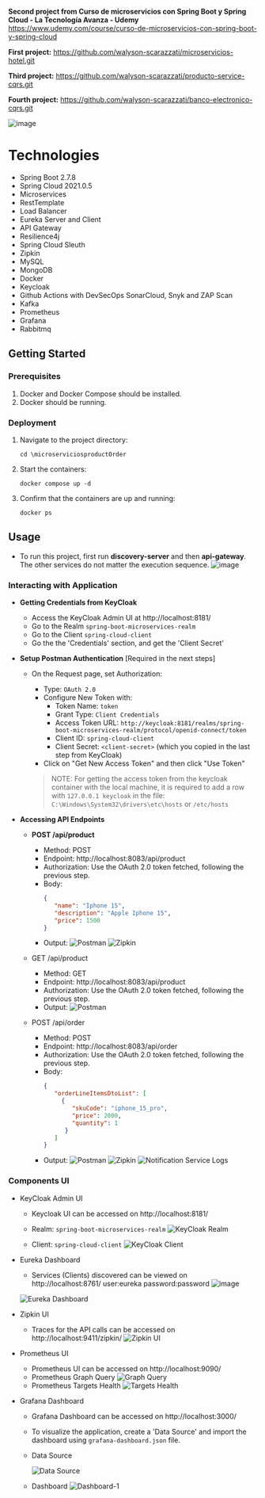**Second project from Curso de microservicios con Spring Boot y Spring Cloud - La Tecnología Avanza - Udemy**
https://www.udemy.com/course/curso-de-microservicios-con-spring-boot-y-spring-cloud

**First project:** https://github.com/walyson-scarazzati/microservicios-hotel.git

**Third project:** https://github.com/walyson-scarazzati/producto-service-cqrs.git 

**Fourth project:** https://github.com/walyson-scarazzati/banco-electronico-cqrs.git

![image](https://github.com/user-attachments/assets/3a850171-8cea-4d03-9896-d4fc9d8e148b)


<h1>Technologies</h1>
<ul>
  <li>Spring Boot 2.7.8</li>
  <li>Spring Cloud 2021.0.5</li>
  <li>Microservices</li>
  <li>RestTemplate</li>
  <li>Load Balancer</li>
  <li>Eureka Server and Client</li>
  <li>API Gateway</li>
  <li>Resilience4j</li>
  <li>Spring Cloud Sleuth</li>
  <li>Zipkin</li>
  <li>MySQL</li>
  <li>MongoDB</li>
  <li>Docker</li>
  <li>Keycloak</li>
  <li>Github Actions with DevSecOps SonarCloud, Snyk and ZAP Scan</li>
  <li>Kafka</li>
  <li>Prometheus</li>
  <li>Grafana</li>
  <li>Rabbitmq</li>
</ul>

## Getting Started

### Prerequisites
1. Docker and Docker Compose should be installed.
2. Docker should be running.

### Deployment

1. Navigate to the project directory:
   ```shell
   cd \microserviciosproductOrder
   ```

2. Start the containers:
   ```shell
   docker compose up -d
   ```


3. Confirm that the containers are up and running:
   ```shell
   docker ps
   ```
   
 ## Usage
  - To run this project, first run <b>discovery-server</b> and then <b>api-gateway</b>. The other services do not matter the execution sequence.
  ![image](https://github.com/user-attachments/assets/4de0eb97-3447-4bdd-8301-9e9e58aa343e)


### Interacting with Application

- **Getting Credentials from KeyCloak**
  - Access the KeyCloak Admin UI at http://localhost:8181/
  - Go to the Realm `spring-boot-microservices-realm`
  - Go to the Client `spring-cloud-client`
  - Go the the 'Credentials' section, and get the 'Client Secret'


- **Setup Postman Authentication** [Required in the next steps]
  - On the Request page, set Authorization:
    - Type: `OAuth 2.0`
    - Configure New Token with:
      - Token Name: `token`
      - Grant Type: `Client Credentials`
      - Access Token URL: `http://keycloak:8181/realms/spring-boot-microservices-realm/protocol/openid-connect/token`
      - Client ID: `spring-cloud-client`
      - Client Secret: `<client-secret>` (which you copied in the last step from KeyCloak)
    - Click on "Get New Access Token" and then click "Use Token"

    > NOTE: For getting the access token from the keycloak container with the local machine, it is required to add a row with `127.0.0.1 keycloak` in the file: `C:\Windows\System32\drivers\etc\hosts` or `/etc/hosts`  

- **Accessing API Endpoints**
  - **POST /api/product**
    - Method: POST
    - Endpoint: http://localhost:8083/api/product
    - Authorization: Use the OAuth 2.0 token fetched, following the previous step.
    - Body: 
      ```json
      {
         "name": "Iphone 15",
         "description": "Apple Iphone 15",
         "price": 1500
      } 
      ```
    - Output:
        ![Postman](https://github.com/user-attachments/assets/d078b458-7e94-473e-99c5-e826bac43cf4)
        ![Zipkin](https://github.com/user-attachments/assets/f038f7ea-8741-4b4d-b66b-b914635f6741)


  
  - GET /api/product
    - Method: GET
    - Endpoint: http://localhost:8083/api/product
    - Authorization: Use the OAuth 2.0 token fetched, following the previous step.
    - Output:
        ![Postman](https://github.com/user-attachments/assets/c10d0721-6ec2-4282-b1a2-132fa3af198e)
 
  - POST /api/order
    - Method: POST
    - Endpoint: http://localhost:8083/api/order
    - Authorization: Use the OAuth 2.0 token fetched, following the previous step.
    - Body:
      ```json
      {
         "orderLineItemsDtoList": [
           {
              "skuCode": "iphone_15_pro",
              "price": 2000,
              "quantity": 1
            }
         ]
      }  
      ```
    - Output:
      ![Postman](https://github.com/user-attachments/assets/a93d160a-72e1-4f20-b19e-891a89034bc3)
      ![Zipkin](https://github.com/user-attachments/assets/1585e356-de08-4c23-926e-3ae45fd1231b)
      ![Notification Service Logs](https://github.com/user-attachments/assets/13b8b299-e42f-427b-ab1b-90845d71d5c1)


### Components UI

- KeyCloak Admin UI
   - Keycloak UI can be accessed on http://localhost:8181/
   - Realm: `spring-boot-microservices-realm`
     ![KeyCloak Realm](https://github.com/user-attachments/assets/b5cb5f6d-54e1-41c7-ac34-c6ce1d3abe8d)

   - Client: `spring-cloud-client`
    ![KeyCloak Client](https://github.com/user-attachments/assets/3b8064f8-f959-4983-8979-414c5edc442d)



- Eureka Dashboard
   - Services (Clients) discovered can be viewed on http://localhost:8761/ user:eureka password:password
   ![image](https://github.com/user-attachments/assets/54a5295c-cf81-4ba8-ad1e-7dfb3d8c211f)

    ![Eureka Dashboard](https://github.com/user-attachments/assets/8af16a44-81e1-4784-93d0-67694afd7c8a)



- Zipkin UI
   - Traces for the API calls can be accessed on http://localhost:9411/zipkin/
    ![Zipkin UI](https://github.com/user-attachments/assets/069fc0e9-0d1d-4bf5-8e7b-e8b7b7081f5f)



- Prometheus UI
    - Prometheus UI can be accessed on http://localhost:9090/
    - Prometheus Graph Query
      ![Graph Query](https://github.com/user-attachments/assets/78d2d812-4004-44f4-9bd9-c9ee9351f9e7)
    - Prometheus Targets Health
      ![Targets Health](https://github.com/user-attachments/assets/856a0850-d0e1-4b7c-95ff-5f951965f13c)


- Grafana Dashboard
  - Grafana Dashboard can be accessed on http://localhost:3000/
  - To visualize the application, create a 'Data Source' and import the dashboard using `grafana-dashboard.json` file.
  - Data Source
    
    ![Data Source](https://github.com/user-attachments/assets/6eff4187-f003-4667-8c01-023c881366e2)
  - Dashboard
    ![Dashboard-1](https://github.com/user-attachments/assets/9613bf57-a680-4a2a-9e39-8cef2c59291b)


